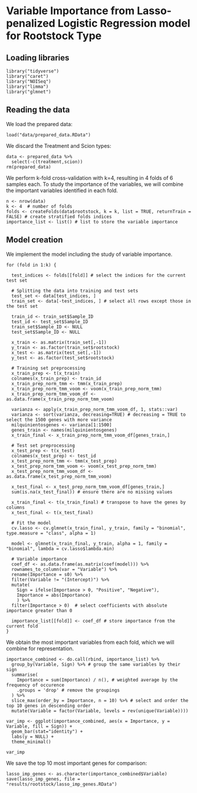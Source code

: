 # Variable Importance from Lasso-penalized Logistic Regression model for Rootstock Type

## Loading libraries

```
library("tidyverse")
library("caret")
library("NOISeq")
library("limma")
library("glmnet")
```

## Reading the data

We load the prepared data:

```
load("data/prepared_data.RData")
```

We discard the Treatment and Scion types:

```
data <- prepared_data %>%
  select(-c(treatment,scion))
rm(prepared_data)
```

We perform k-fold cross-validation with k=4, resulting in 4 folds of 6 samples each. To study the importance of the variables, we will combine the important variables identified in each fold.

```
n <- nrow(data)
k <- 4  # number of folds
folds <- createFolds(data$rootstock, k = k, list = TRUE, returnTrain = FALSE) # create stratified folds indices
importance_list <- list() # list to store the variable importance
```

## Model creation

We implement the model including the study of variable importance.

```
for (fold in 1:k) {

  test_indices <- folds[[fold]] # select the indices for the current test set
  
  # Splitting the data into training and test sets
  test_set <- data[test_indices, ]
  train_set <- data[-test_indices, ] # select all rows except those in the test set
  
  train_id <- train_set$Sample_ID
  test_id <- test_set$Sample_ID
  train_set$Sample_ID <- NULL
  test_set$Sample_ID <- NULL
  
  x_train <- as.matrix(train_set[,-1])
  y_train <- as.factor(train_set$rootstock)
  x_test <- as.matrix(test_set[,-1])
  y_test <- as.factor(test_set$rootstock)
  
  # Training set preprocessing
  x_train_prep <- t(x_train)
  colnames(x_train_prep) <- train_id
  x_train_prep_norm_tmm <- tmm(x_train_prep)
  x_train_prep_norm_tmm_voom <- voom(x_train_prep_norm_tmm)
  x_train_prep_norm_tmm_voom_df <- as.data.frame(x_train_prep_norm_tmm_voom)
  
  varianza <- apply(x_train_prep_norm_tmm_voom_df, 1, stats::var)
  varianza <- sort(varianza, decreasing=TRUE) # decreasing = TRUE to select the 1500 genes with more variance
  milquinientosgenes <- varianza[1:1500]
  genes_train <- names(milquinientosgenes)
  x_train_final <- x_train_prep_norm_tmm_voom_df[genes_train,]
  
  # Test set preprocessing
  x_test_prep <- t(x_test)
  colnames(x_test_prep) <- test_id
  x_test_prep_norm_tmm <- tmm(x_test_prep)
  x_test_prep_norm_tmm_voom <- voom(x_test_prep_norm_tmm)
  x_test_prep_norm_tmm_voom_df <- as.data.frame(x_test_prep_norm_tmm_voom)
  
  x_test_final <- x_test_prep_norm_tmm_voom_df[genes_train,]
  sum(is.na(x_test_final)) # ensure there are no missing values
  
  x_train_final <- t(x_train_final) # transpose to have the genes by columns
  x_test_final <- t(x_test_final)
  
  # Fit the model
  cv.lasso <- cv.glmnet(x_train_final, y_train, family = "binomial", type.measure = "class", alpha = 1)
  
  model <- glmnet(x_train_final, y_train, alpha = 1, family = "binomial", lambda = cv.lasso$lambda.min)
  
  # Variable importance
  coef_df <- as.data.frame(as.matrix(coef(model))) %>%
  rownames_to_column(var = "Variable") %>%
  rename(Importance = s0) %>%
  filter(Variable != "(Intercept)") %>%
  mutate(
    Sign = ifelse(Importance > 0, "Positive", "Negative"),
    Importance = abs(Importance)
    ) %>%
  filter(Importance > 0)  # select coefficients with absolute importance greater than 0
  
  importance_list[[fold]] <- coef_df # store importance from the current fold
}
```

We obtain the most important variables from each fold, which we will combine for representation.

```
importance_combined <- do.call(rbind, importance_list) %>%
  group_by(Variable, Sign) %>% # group the same variables by their sign 
  summarise(
    Importance = sum(Importance) / n(), # weighted average by the frequency of occurence
    .groups = 'drop' # remove the groupings
  ) %>%
  slice_max(order_by = Importance, n = 10) %>% # select and order the top 10 genes in descending order
  mutate(Variable = factor(Variable, levels = rev(unique(Variable))))
  
var_imp <- ggplot(importance_combined, aes(x = Importance, y = Variable, fill = Sign)) +
  geom_bar(stat="identity") +
  labs(y = NULL) +
  theme_minimal()

var_imp
```

We save the top 10 most important genes for comparison:

```
lasso_imp_genes <- as.character(importance_combined$Variable)
save(lasso_imp_genes, file = "results/rootstock/lasso_imp_genes.RData")
```
